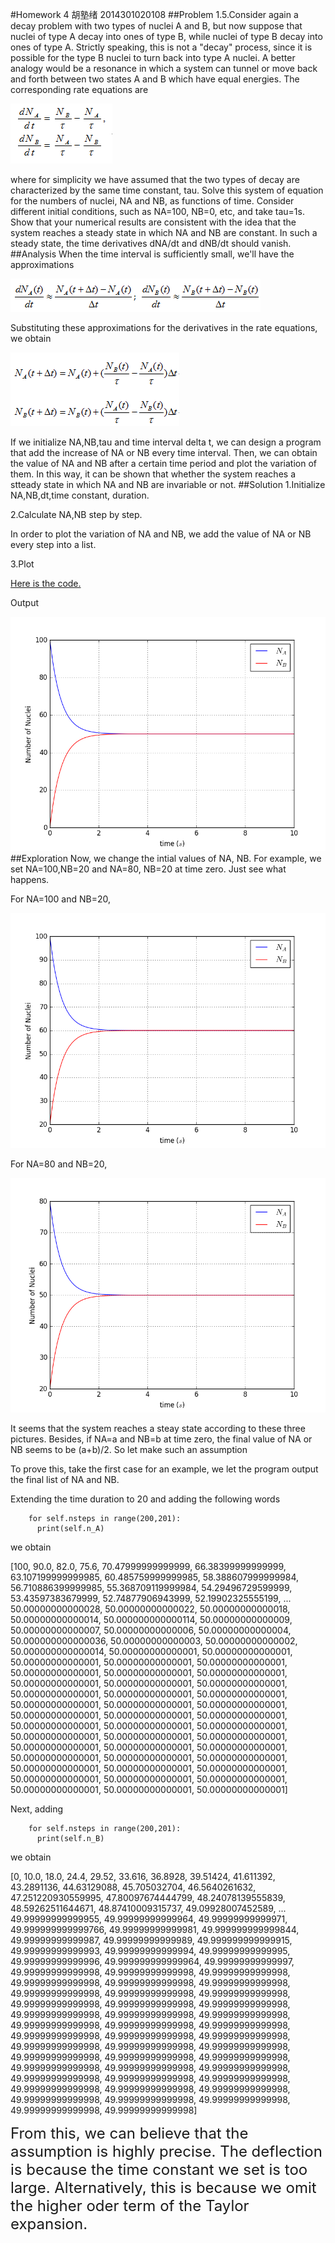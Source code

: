 #Homework 4 胡塾绪 2014301020108
##Problem
1.5.Consider again a decay problem with two types of nuclei A and B, but now suppose that nuclei of type A decay into ones of type B, while nuclei of type B decay into ones of type A. Strictly speaking, this is not a "decay" process, since it is possible for the type B nuclei to turn back into type A nuclei. A better analogy would be a resonance in which a system can tunnel or move back and forth between two states A and B which have equal energies. The corresponding rate equations are
                                
  ![](https://github.com/earthhero2016/compuational_physics_N2014301020108/blob/master/Exercise-4/E1.png)

where for simplicity we have assumed that the two types of decay are characterized by the same time constant, tau. Solve this system of equation for the numbers of nuclei, NA and NB, as functions of time. Consider different initial conditions, such as NA=100, NB=0, etc, and take tau=1s. Show that your numerical results are consistent with the idea that the system reaches a steady state in which NA and NB are constant. In such a steady state, the time derivatives dNA/dt and dNB/dt should vanish.
##Analysis
When the time interval is sufficiently small, we'll have the approximations

![](https://github.com/earthhero2016/compuational_physics_N2014301020108/blob/master/Exercise-4/E2.png)

Substituting these approximations for the derivatives in the rate equations, we obtain

![](https://github.com/earthhero2016/compuational_physics_N2014301020108/blob/master/Exercise-4/E3.png)

If we initialize NA,NB,tau and time interval delta t, we can design a program that add the increase of NA or NB every time interval. Then, we can obtain the value of NA and NB after a certain time period and plot the variation of them. In this way, it can be shown that whether the system reaches a stteady state in which NA and NB are invariable or not.
##Solution
1.Initialize NA,NB,dt,time constant, duration.


2.Calculate NA,NB step by step.

In order to plot the variation of NA and NB, we add the value of NA or NB every step into a list.

3.Plot

[Here is the code.](https://github.com/earthhero2016/compuational_physics_N2014301020108/blob/master/untitled0.py)

Output

![](https://github.com/earthhero2016/compuational_physics_N2014301020108/blob/master/figure_1.png)
##Exploration
Now, we change the intial values of NA, NB. For example, we set NA=100,NB=20 and NA=80, NB=20 at time zero. Just see what happens.

For NA=100 and NB=20,

![](https://github.com/earthhero2016/compuational_physics_N2014301020108/blob/master/Exercise-4/figure_1-1.png)

For NA=80 and NB=20,

![](https://github.com/earthhero2016/compuational_physics_N2014301020108/blob/master/Exercise-4/figure_1-2.png)

It seems that the system reaches a steay state according to these three pictures. Besides, if NA=a and NB=b at time zero, the final value of NA or NB seems to be (a+b)/2. So let make such an assumption

To prove this, take the first case for an example, we let the program output the final list of NA and NB.

Extending the time duration to 20 and adding the following words

        for self.nsteps in range(200,201):
          print(self.n_A)

we obtain

[100, 90.0, 82.0, 75.6, 70.47999999999999, 66.38399999999999, 63.107199999999985, 60.485759999999985, 58.388607999999984, 56.710886399999985, 55.368709119999984, 54.29496729599999, 53.43597383679999, 52.74877906943999, 52.19902325555199, 
... 50.00000000000028, 50.00000000000022, 50.00000000000018, 50.00000000000014, 50.000000000000114, 50.00000000000009, 50.00000000000007, 50.00000000000006, 50.00000000000004, 50.000000000000036, 50.00000000000003, 50.00000000000002, 50.000000000000014, 50.00000000000001, 50.00000000000001, 50.00000000000001, 50.00000000000001, 50.00000000000001, 50.00000000000001, 50.00000000000001, 50.00000000000001, 50.00000000000001, 50.00000000000001, 50.00000000000001, 50.00000000000001, 50.00000000000001, 50.00000000000001, 50.00000000000001, 50.00000000000001, 50.00000000000001, 50.00000000000001, 50.00000000000001, 50.00000000000001, 50.00000000000001, 50.00000000000001, 50.00000000000001, 50.00000000000001, 50.00000000000001, 50.00000000000001, 50.00000000000001, 50.00000000000001, 50.00000000000001, 50.00000000000001, 50.00000000000001, 50.00000000000001, 50.00000000000001, 50.00000000000001, 50.00000000000001, 50.00000000000001, 50.00000000000001, 50.00000000000001, 50.00000000000001, 50.00000000000001, 50.00000000000001]

Next, adding 

        for self.nsteps in range(200,201):
          print(self.n_B)

we obtain

[0, 10.0, 18.0, 24.4, 29.52, 33.616, 36.8928, 39.51424, 41.611392, 43.2891136, 44.63129088, 45.705032704, 46.5640261632, 47.251220930559995, 47.80097674444799, 48.24078139555839, 48.59262511644671, 48.87410009315737, 49.09928007452589, 
... 49.99999999999955, 49.99999999999964, 49.99999999999971, 49.999999999999766, 49.99999999999981, 49.999999999999844, 49.99999999999987, 49.99999999999989, 49.999999999999915, 49.99999999999993, 49.99999999999994, 49.99999999999995, 49.99999999999996, 49.999999999999964, 49.99999999999997, 49.99999999999998, 49.99999999999998, 49.99999999999998, 49.99999999999998, 49.99999999999998, 49.99999999999998, 49.99999999999998, 49.99999999999998, 49.99999999999998, 49.99999999999998, 49.99999999999998, 49.99999999999998, 49.99999999999998, 49.99999999999998, 49.99999999999998, 49.99999999999998, 49.99999999999998, 49.99999999999998, 49.99999999999998, 49.99999999999998, 49.99999999999998, 49.99999999999998, 49.99999999999998, 49.99999999999998, 49.99999999999998, 49.99999999999998, 49.99999999999998, 49.99999999999998, 49.99999999999998, 49.99999999999998, 49.99999999999998, 49.99999999999998, 49.99999999999998, 49.99999999999998, 49.99999999999998, 49.99999999999998, 49.99999999999998, 49.99999999999998, 49.99999999999998, 49.99999999999998, 49.99999999999998]

<font size="5">From this, we can believe that the assumption is highly precise. The deflection is because the time constant we set is too large. Alternatively, this is because we omit the higher oder term of the Taylor expansion.</font>


